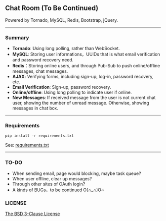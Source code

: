 ## Chat Room (To Be Continued)

Powered by Tornado, MySQL, Redis, Bootstrap, jQuery.

---

### Summary

- **Tornado**: Using long polling, rather than WebSocket.
- **MySQL**: Storing user informations，UUIDs that is what email verification and password recovery need.
- **Redis**：Storing online users, and through Pub-Sub to push online/offline messages, chat messages.
- **AJAX**: Verifying forms, including sign-up, log-in, password recovery, etc.
- **Email Verification**: Sign-up, password recovery.
- **Online/offline**: Using long polling to indicate user if online.
- **New Messages**: If received message from the user is not current chat user, showing the number of unread message. Otherwise, showing messages in chat box.

---

### Requirements

```pip install -r requirements.txt```

See: [requirements.txt](./requirements.txt)

---

### TO-DO

- When sending email, page would blocking, maybe task queue?
- When user offline, clear up messages?
- Through other sites of OAuth login?
- A kinds of BUGs，to be continued O(∩_∩)O~

### LICENSE

[The BSD 3-Clause License](./LICENSE)